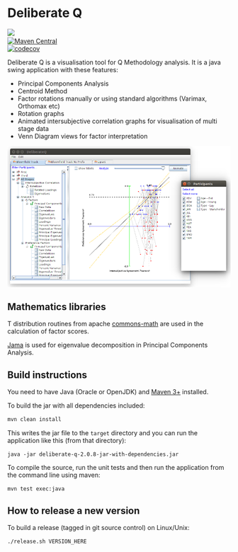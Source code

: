 Deliberate Q
==============
<a href="https://travis-ci.org/DeliberativeAnalysis/DeliberateQ"><img src="https://travis-ci.org/DeliberativeAnalysis/DeliberateQ.svg"/></a><br/>
[![Maven Central](https://maven-badges.herokuapp.com/maven-central/com.github.DeliberativeAnalysis/DeliberateQ/badge.svg?style=flat)](https://maven-badges.herokuapp.com/maven-central/com.github.DeliberativeAnalysis/DeliberateQ)<br/>
[![codecov](https://codecov.io/gh/DeliberativeAnalysis/DeliberateQ/branch/master/graph/badge.svg)](https://codecov.io/gh/DeliberativeAnalysis/DeliberateQ)

Deliberate Q is a visualisation tool for Q Methodology analysis. It is a java swing application with these features:

* Principal Components Analysis
* Centroid Method
* Factor rotations manually or using standard algorithms (Varimax, Orthomax etc)
* Rotation graphs
* Animated intersubjective correlation graphs for visualisation of multi stage data
* Venn Diagram views for factor interpretation

<img src="docs/images/dq.png?raw"/>

Mathematics libraries
---------------------
T distribution routines from apache [commons-math](http://commons.apache.org/proper/commons-math/) are used in the calculation of factor scores.

[Jama](http://math.nist.gov/javanumerics/jama/) is used for eigenvalue decomposition in Principal Components Analysis.

Build instructions
--------------------
You need to have Java (Oracle or OpenJDK) and [Maven 3+](https://maven.apache.org/) installed.

To build the jar with all dependencies included:

```bash
mvn clean install
```

This writes the jar file to the `target` directory and you can run the application like this (from that directory):

```
java -jar deliberate-q-2.0.8-jar-with-dependencies.jar
```

To compile the source, run the unit tests and then run the application from the command line using maven:

```
mvn test exec:java
```

How to release a new version
-----------------------------
To build a release (tagged in git source control) on Linux/Unix:

```bash
./release.sh VERSION_HERE
```
